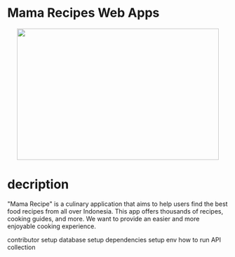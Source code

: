 # Mama Recipes Web Apps
<p align="center">
  <img width="460" height="300" src="https://imgur.com/CmtnO2V">
</p>


# decription
"Mama Recipe" is a culinary application that aims to help users find the best food recipes from all over Indonesia. This app offers thousands of recipes, cooking guides, and more. We want to provide an easier and more enjoyable cooking experience.

contributor
setup database
setup dependencies
setup env
how to run
API collection
